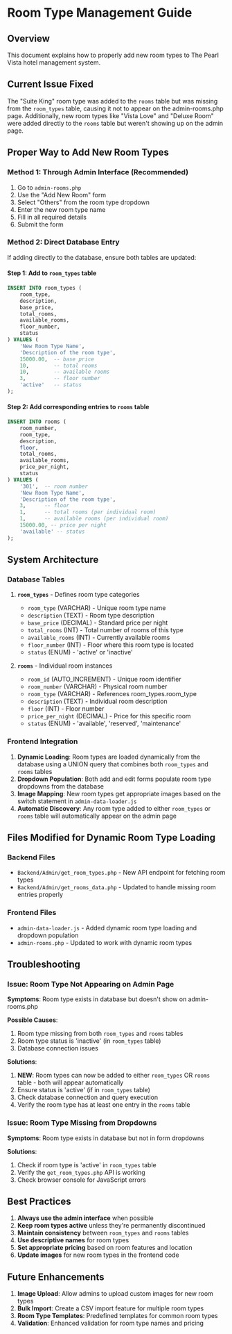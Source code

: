 # Room Type Management Guide

## Overview
This document explains how to properly add new room types to The Pearl Vista hotel management system.

## Current Issue Fixed
The "Suite King" room type was added to the `rooms` table but was missing from the `room_types` table, causing it not to appear on the admin-rooms.php page. Additionally, new room types like "Vista Love" and "Deluxe Room" were added directly to the `rooms` table but weren't showing up on the admin page.

## Proper Way to Add New Room Types

### Method 1: Through Admin Interface (Recommended)
1. Go to `admin-rooms.php`
2. Use the "Add New Room" form
3. Select "Others" from the room type dropdown
4. Enter the new room type name
5. Fill in all required details
6. Submit the form

### Method 2: Direct Database Entry
If adding directly to the database, ensure both tables are updated:

#### Step 1: Add to `room_types` table
```sql
INSERT INTO room_types (
    room_type, 
    description, 
    base_price, 
    total_rooms, 
    available_rooms, 
    floor_number, 
    status
) VALUES (
    'New Room Type Name',
    'Description of the room type',
    15000.00,  -- base price
    10,        -- total rooms
    10,        -- available rooms
    3,         -- floor number
    'active'   -- status
);
```

#### Step 2: Add corresponding entries to `rooms` table
```sql
INSERT INTO rooms (
    room_number,
    room_type,
    description,
    floor,
    total_rooms,
    available_rooms,
    price_per_night,
    status
) VALUES (
    '301',  -- room number
    'New Room Type Name',
    'Description of the room type',
    3,      -- floor
    1,      -- total rooms (per individual room)
    1,      -- available rooms (per individual room)
    15000.00, -- price per night
    'available' -- status
);
```

## System Architecture

### Database Tables
1. **`room_types`** - Defines room type categories
   - `room_type` (VARCHAR) - Unique room type name
   - `description` (TEXT) - Room type description
   - `base_price` (DECIMAL) - Standard price per night
   - `total_rooms` (INT) - Total number of rooms of this type
   - `available_rooms` (INT) - Currently available rooms
   - `floor_number` (INT) - Floor where this room type is located
   - `status` (ENUM) - 'active' or 'inactive'

2. **`rooms`** - Individual room instances
   - `room_id` (AUTO_INCREMENT) - Unique room identifier
   - `room_number` (VARCHAR) - Physical room number
   - `room_type` (VARCHAR) - References room_types.room_type
   - `description` (TEXT) - Individual room description
   - `floor` (INT) - Floor number
   - `price_per_night` (DECIMAL) - Price for this specific room
   - `status` (ENUM) - 'available', 'reserved', 'maintenance'

### Frontend Integration
1. **Dynamic Loading**: Room types are loaded dynamically from the database using a UNION query that combines both `room_types` and `rooms` tables
2. **Dropdown Population**: Both add and edit forms populate room type dropdowns from the database
3. **Image Mapping**: New room types get appropriate images based on the switch statement in `admin-data-loader.js`
4. **Automatic Discovery**: Any room type added to either `room_types` or `rooms` table will automatically appear on the admin page

## Files Modified for Dynamic Room Type Loading

### Backend Files
- `Backend/Admin/get_room_types.php` - New API endpoint for fetching room types
- `Backend/Admin/get_rooms_data.php` - Updated to handle missing room entries properly

### Frontend Files
- `admin-data-loader.js` - Added dynamic room type loading and dropdown population
- `admin-rooms.php` - Updated to work with dynamic room types

## Troubleshooting

### Issue: Room Type Not Appearing on Admin Page
**Symptoms**: Room type exists in database but doesn't show on admin-rooms.php

**Possible Causes**:
1. Room type missing from both `room_types` and `rooms` tables
2. Room type status is 'inactive' (in `room_types` table)
3. Database connection issues

**Solutions**:
1. **NEW**: Room types can now be added to either `room_types` OR `rooms` table - both will appear automatically
2. Ensure status is 'active' (if in `room_types` table)
3. Check database connection and query execution
4. Verify the room type has at least one entry in the `rooms` table

### Issue: Room Type Missing from Dropdowns
**Symptoms**: Room type exists in database but not in form dropdowns

**Solutions**:
1. Check if room type is 'active' in `room_types` table
2. Verify the `get_room_types.php` API is working
3. Check browser console for JavaScript errors

## Best Practices

1. **Always use the admin interface** when possible
2. **Keep room types active** unless they're permanently discontinued
3. **Maintain consistency** between `room_types` and `rooms` tables
4. **Use descriptive names** for room types
5. **Set appropriate pricing** based on room features and location
6. **Update images** for new room types in the frontend code

## Future Enhancements

1. **Image Upload**: Allow admins to upload custom images for new room types
2. **Bulk Import**: Create a CSV import feature for multiple room types
3. **Room Type Templates**: Predefined templates for common room types
4. **Validation**: Enhanced validation for room type names and pricing 
